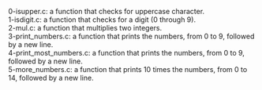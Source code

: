 0-isupper.c: a function that checks for uppercase character.
<br>1-isdigit.c: a function that checks for a digit (0 through 9).
<br>2-mul.c: a function that multiplies two integers.
<br>3-print_numbers.c: a function that prints the numbers, from 0 to 9, followed by a new line.
<br>4-print_most_numbers.c: a function that prints the numbers, from 0 to 9, followed by a new line.
<br>5-more_numbers.c: a function that prints 10 times the numbers, from 0 to 14, followed by a new line.
